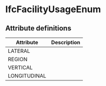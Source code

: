 IfcFacilityUsageEnum
====================
Attribute definitions
---------------------
| Attribute    | Description   |
|--------------|---------------|
| LATERAL      |               |
| REGION       |               |
| VERTICAL     |               |
| LONGITUDINAL |               |

